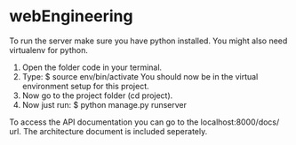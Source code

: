 # webEngineering

To run the server make sure you have python installed. You might also need virtualenv for python.

1. Open the folder code in your terminal.
2. Type:
    $ source env/bin/activate
    You should now be in the virtual environment setup for this project.
3. Now go to the project folder (cd project).
4. Now just run:
    $ python manage.py runserver

To access the API documentation you can go to the localhost:8000/docs/ url.
The architecture document is included seperately.
